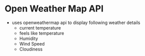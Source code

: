 # Open Weather Map API

- uses openweathermap api to display following weather details
	- current temperature
	- feels like temperature
	- Humidity
	- Wind Speed
	- Cloudiness